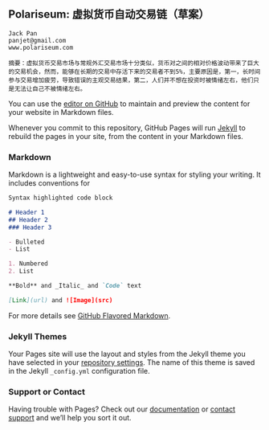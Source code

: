 ## Polariseum: 虚拟货币自动交易链（草案）

```
Jack Pan
panjet@gmail.com
www.polariseum.com
```

```
摘要：虚拟货币交易市场与常规外汇交易市场十分类似，货币对之间的相对价格波动带来了巨大的交易机会，然而，能够在长期的交易中存活下来的交易者不到5%，主要原因是，第一，长时间参与交易增加疲劳，导致错误的主观交易结果，第二，人们并不想在投资时被情绪左右，他们只是无法让自己不被情绪左右。
```
You can use the [editor on GitHub](https://github.com/panjet/panjet.github.io/edit/master/README.md) to maintain and preview the content for your website in Markdown files.

Whenever you commit to this repository, GitHub Pages will run [Jekyll](https://jekyllrb.com/) to rebuild the pages in your site, from the content in your Markdown files.

### Markdown

Markdown is a lightweight and easy-to-use syntax for styling your writing. It includes conventions for

```markdown
Syntax highlighted code block

# Header 1
## Header 2
### Header 3

- Bulleted
- List

1. Numbered
2. List

**Bold** and _Italic_ and `Code` text

[Link](url) and ![Image](src)
```

For more details see [GitHub Flavored Markdown](https://guides.github.com/features/mastering-markdown/).

### Jekyll Themes

Your Pages site will use the layout and styles from the Jekyll theme you have selected in your [repository settings](https://github.com/panjet/panjet.github.io/settings). The name of this theme is saved in the Jekyll `_config.yml` configuration file.

### Support or Contact

Having trouble with Pages? Check out our [documentation](https://help.github.com/categories/github-pages-basics/) or [contact support](https://github.com/contact) and we’ll help you sort it out.

